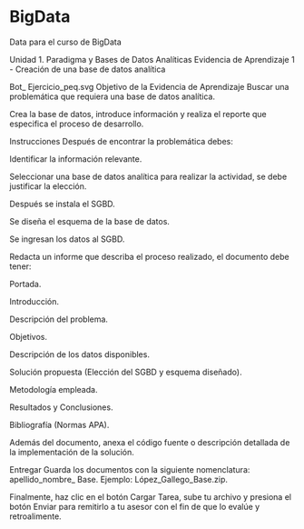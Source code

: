 # BigData
Data para el curso de BigData

Unidad 1. Paradigma y Bases de Datos Analíticas
Evidencia de Aprendizaje  1 - Creación de una base de datos analítica
 
Bot_
                                                                                                                                      Ejercicio_peq.svg
Objetivo de la Evidencia de Aprendizaje
Buscar una problemática que requiera una base de datos analítica.

Crea la base de datos, introduce información y realiza el reporte que especifica el proceso de desarrollo.

 

Instrucciones
Después de encontrar la problemática debes:

Identificar la información relevante.

Seleccionar una base de datos analítica para realizar la actividad, se debe justificar la elección.

Después se instala el SGBD.

Se diseña el esquema de la base de datos.

Se ingresan los datos al SGBD.

Redacta un informe que describa el proceso realizado, el documento debe tener:

Portada.

Introducción.

Descripción del problema.

Objetivos.

Descripción de los datos disponibles.

Solución propuesta (Elección del SGBD y esquema diseñado).

Metodología empleada.

Resultados y Conclusiones.

Bibliografía (Normas APA).

Además del documento, anexa el código fuente o descripción detallada de la implementación de la solución.

 

Entregar
Guarda los documentos con la siguiente nomenclatura: apellido_nombre_ Base. Ejemplo: López_Gallego_Base.zip.

Finalmente, haz clic en el botón Cargar Tarea, sube tu archivo y presiona el botón Enviar para remitirlo a tu asesor con el fin de que lo evalúe y retroalimente.
